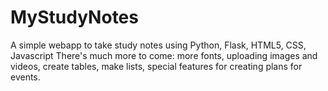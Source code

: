 # MyStudyNotes
A simple webapp to take study notes using Python, Flask, HTML5, CSS, Javascript
There's much more to come: more fonts, uploading images and videos, create tables, make lists, special features for creating plans for events.
